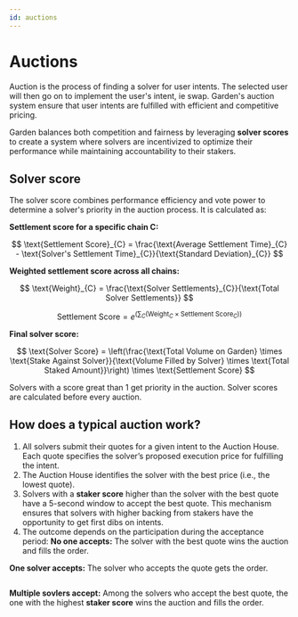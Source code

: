 ```yaml
---
id: auctions
---
```


# Auctions

Auction is the process of finding a solver for user intents. The selected user will then go on to implement the user's intent, ie swap. Garden's auction system ensure that user intents are fulfilled with efficient and competitive pricing.

Garden balances both competition and fairness by leveraging **solver scores** to create a system where solvers are incentivized to optimize their performance while maintaining accountability to their stakers.

## Solver score

&#x20; The solver score combines performance efficiency and vote power to determine a solver's priority in the auction process. It is calculated as:

**Settlement score for a specific chain C:**

$$
\text{Settlement Score}_{C} = \frac{\text{Average Settlement Time}_{C} - \text{Solver's Settlement Time}_{C}}{\text{Standard Deviation}_{C}}
$$

**Weighted settlement score across all chains:**

$$
\text{Weight}_{C} = \frac{\text{Solver Settlements}_{C}}{\text{Total Solver Settlements}}
$$

$$
\text{Settlement Score} = e^{\left(\sum_{C} \left(\text{Weight}_{C} \times \text{Settlement Score}_{C}\right)\right)}
$$

**Final solver score:**

$$
\text{Solver Score} = \left(\frac{\text{Total Volume on Garden} \times \text{Stake Against Solver}}{\text{Volume Filled by Solver} \times \text{Total Staked Amount}}\right) \times \text{Settlement Score}
$$

Solvers with a score great than 1 get priority in the auction. Solver scores are calculated before every auction.

## How does a typical auction work?

1. All solvers submit their quotes for a given intent to the Auction House. Each quote specifies the solver’s proposed execution price for fulfilling the intent.
2. The Auction House identifies the solver with the best price (i.e., the lowest quote).
3. Solvers with a **staker score** higher than the solver with the best quote have a 5-second window to accept the best quote. This mechanism ensures that solvers with higher backing from stakers have the opportunity to get first dibs on intents.
4. The outcome depends on the participation during the acceptance period:
**No one accepts:** The solver with the best quote wins the auction and fills the order.

**One solver accepts:** The solver who accepts the quote gets the order.

<figure><img src="/assets/solver_one_select.png" alt=""/><figcaption></figcaption></figure>

**Multiple sovlers accept:** Among the solvers who accept the best quote, the one with the highest **staker score** wins the auction and fills the order.

<figure><img src="/assets/solver_multiple_select.png" alt=""/><figcaption></figcaption></figure>